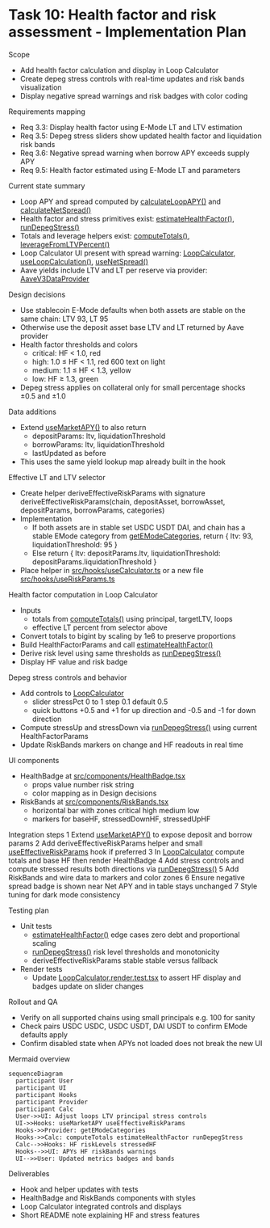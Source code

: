 # Task 10: Health factor and risk assessment - Implementation Plan

Scope
- Add health factor calculation and display in Loop Calculator
- Create depeg stress controls with real-time updates and risk bands visualization
- Display negative spread warnings and risk badges with color coding

Requirements mapping
- Req 3.3: Display health factor using E-Mode LT and LTV estimation
- Req 3.5: Depeg stress sliders show updated health factor and liquidation risk bands
- Req 3.6: Negative spread warning when borrow APY exceeds supply APY
- Req 9.5: Health factor estimated using E-Mode LT and parameters

Current state summary
- Loop APY and spread computed by [calculateLoopAPY()](src/lib/calculations.ts:40) and [calculateNetSpread()](src/lib/calculations.ts:25)
- Health factor and stress primitives exist: [estimateHealthFactor()](src/lib/calculations.ts:87), [runDepegStress()](src/lib/calculations.ts:106)
- Totals and leverage helpers exist: [computeTotals()](src/lib/leverage.ts:93), [leverageFromLTVPercent()](src/lib/leverage.ts:28)
- Loop Calculator UI present with spread warning: [LoopCalculator](src/components/LoopCalculator.tsx:55), [useLoopCalculation()](src/hooks/useCalculator.ts:46), [useNetSpread()](src/hooks/useCalculator.ts:24)
- Aave yields include LTV and LT per reserve via provider: [AaveV3DataProvider](src/lib/providers/aave.ts:585)

Design decisions
- Use stablecoin E-Mode defaults when both assets are stable on the same chain: LTV 93, LT 95
- Otherwise use the deposit asset base LTV and LT returned by Aave provider
- Health factor thresholds and colors
  - critical: HF < 1.0, red
  - high: 1.0 ≤ HF < 1.1, red 600 text on light
  - medium: 1.1 ≤ HF < 1.3, yellow
  - low: HF ≥ 1.3, green
- Depeg stress applies on collateral only for small percentage shocks ±0.5 and ±1.0

Data additions
- Extend [useMarketAPY()](src/hooks/useMarketAPY.ts:27) to also return
  - depositParams: ltv, liquidationThreshold
  - borrowParams: ltv, liquidationThreshold
  - lastUpdated as before
- This uses the same yield lookup map already built in the hook

Effective LT and LTV selector
- Create helper deriveEffectiveRiskParams with signature deriveEffectiveRiskParams(chain, depositAsset, borrowAsset, depositParams, borrowParams, categories)
- Implementation
  - If both assets are in stable set USDC USDT DAI, and chain has a stable EMode category from [getEModeCategories](src/lib/providers/aave.ts:725), return { ltv: 93, liquidationThreshold: 95 }
  - Else return { ltv: depositParams.ltv, liquidationThreshold: depositParams.liquidationThreshold }
- Place helper in [src/hooks/useCalculator.ts](src/hooks/useCalculator.ts:1) or a new file [src/hooks/useRiskParams.ts](src/hooks/useRiskParams.ts)

Health factor computation in Loop Calculator
- Inputs
  - totals from [computeTotals()](src/lib/leverage.ts:93) using principal, targetLTV, loops
  - effective LT percent from selector above
- Convert totals to bigint by scaling by 1e6 to preserve proportions
- Build HealthFactorParams and call [estimateHealthFactor()](src/lib/calculations.ts:87)
- Derive risk level using same thresholds as [runDepegStress()](src/lib/calculations.ts:106)
- Display HF value and risk badge

Depeg stress controls and behavior
- Add controls to [LoopCalculator](src/components/LoopCalculator.tsx:239)
  - slider stressPct 0 to 1 step 0.1 default 0.5
  - quick buttons +0.5 and +1 for up direction and -0.5 and -1 for down direction
- Compute stressUp and stressDown via [runDepegStress()](src/lib/calculations.ts:106) using current HealthFactorParams
- Update RiskBands markers on change and HF readouts in real time

UI components
- HealthBadge at [src/components/HealthBadge.tsx](src/components/HealthBadge.tsx)
  - props value number risk string
  - color mapping as in Design decisions
- RiskBands at [src/components/RiskBands.tsx](src/components/RiskBands.tsx)
  - horizontal bar with zones critical high medium low
  - markers for baseHF, stressedDownHF, stressedUpHF

Integration steps
1 Extend [useMarketAPY()](src/hooks/useMarketAPY.ts:27) to expose deposit and borrow params
2 Add deriveEffectiveRiskParams helper and small [useEffectiveRiskParams](src/hooks/useCalculator.ts:88) hook if preferred
3 In [LoopCalculator](src/components/LoopCalculator.tsx:239) compute totals and base HF then render HealthBadge
4 Add stress controls and compute stressed results both directions via [runDepegStress()](src/lib/calculations.ts:106)
5 Add RiskBands and wire data to markers and color zones
6 Ensure negative spread badge is shown near Net APY and in table stays unchanged
7 Style tuning for dark mode consistency

Testing plan
- Unit tests
  - [estimateHealthFactor()](src/lib/calculations.ts:87) edge cases zero debt and proportional scaling
  - [runDepegStress()](src/lib/calculations.ts:106) risk level thresholds and monotonicity
  - deriveEffectiveRiskParams stable stable versus fallback
- Render tests
  - Update [LoopCalculator.render.test.tsx](src/components/__tests__/LoopCalculator.render.test.tsx) to assert HF display and badges update on slider changes

Rollout and QA
- Verify on all supported chains using small principals e.g. 100 for sanity
- Check pairs USDC USDC, USDC USDT, DAI USDT to confirm EMode defaults apply
- Confirm disabled state when APYs not loaded does not break the new UI

Mermaid overview
```mermaid
sequenceDiagram
  participant User
  participant UI
  participant Hooks
  participant Provider
  participant Calc
  User->>UI: Adjust loops LTV principal stress controls
  UI->>Hooks: useMarketAPY useEffectiveRiskParams
  Hooks->>Provider: getEModeCategories
  Hooks->>Calc: computeTotals estimateHealthFactor runDepegStress
  Calc-->>Hooks: HF riskLevels stressedHF
  Hooks-->>UI: APYs HF riskBands warnings
  UI-->>User: Updated metrics badges and bands
```

Deliverables
- Hook and helper updates with tests
- HealthBadge and RiskBands components with styles
- Loop Calculator integrated controls and displays
- Short README note explaining HF and stress features